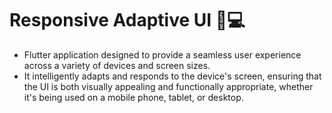 # Responsive Adaptive UI 📱💻

- Flutter application designed to provide a seamless user experience across a variety of devices and screen sizes.
- It intelligently adapts and responds to the device's screen, ensuring that the UI is both visually appealing and functionally appropriate, whether it's being used on a mobile phone, tablet, or desktop.

